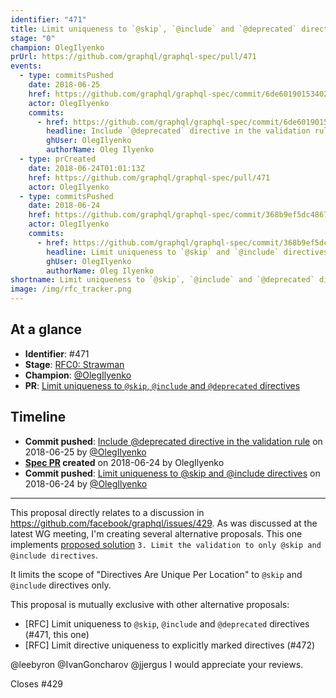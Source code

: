 ```yaml
---
identifier: "471"
title: Limit uniqueness to `@skip`, `@include` and `@deprecated` directives
stage: "0"
champion: OlegIlyenko
prUrl: https://github.com/graphql/graphql-spec/pull/471
events:
  - type: commitsPushed
    date: 2018-06-25
    href: https://github.com/graphql/graphql-spec/commit/6de60190153402f49ec5fce92a6d6f19ce52a4b8
    actor: OlegIlyenko
    commits:
      - href: https://github.com/graphql/graphql-spec/commit/6de60190153402f49ec5fce92a6d6f19ce52a4b8
        headline: Include `@deprecated` directive in the validation rule
        ghUser: OlegIlyenko
        authorName: Oleg Ilyenko
  - type: prCreated
    date: 2018-06-24T01:01:13Z
    href: https://github.com/graphql/graphql-spec/pull/471
    actor: OlegIlyenko
  - type: commitsPushed
    date: 2018-06-24
    href: https://github.com/graphql/graphql-spec/commit/368b9ef5dc486762e044d521ef9fc355ad143543
    actor: OlegIlyenko
    commits:
      - href: https://github.com/graphql/graphql-spec/commit/368b9ef5dc486762e044d521ef9fc355ad143543
        headline: Limit uniqueness to `@skip` and `@include` directives
        ghUser: OlegIlyenko
        authorName: Oleg Ilyenko
shortname: Limit uniqueness to `@skip`, `@include` and `@deprecated` directives
image: /img/rfc_tracker.png
---
```


## At a glance

- **Identifier**: #471
- **Stage**: [RFC0: Strawman](https://github.com/graphql/graphql-spec/blob/main/CONTRIBUTING.md#stage-0-strawman)
- **Champion**: [@OlegIlyenko](https://github.com/OlegIlyenko)
- **PR**: [Limit uniqueness to `@skip`, `@include` and `@deprecated` directives](https://github.com/graphql/graphql-spec/pull/471)

<!-- BEGIN_CUSTOM_TEXT -->



<!-- END_CUSTOM_TEXT -->

## Timeline

- **Commit pushed**: [Include @deprecated directive in the validation rule](https://github.com/graphql/graphql-spec/commit/6de60190153402f49ec5fce92a6d6f19ce52a4b8) on 2018-06-25 by [@OlegIlyenko](https://github.com/OlegIlyenko)
- **[Spec PR](https://github.com/graphql/graphql-spec/pull/471) created** on 2018-06-24 by OlegIlyenko
- **Commit pushed**: [Limit uniqueness to @skip and @include directives](https://github.com/graphql/graphql-spec/commit/368b9ef5dc486762e044d521ef9fc355ad143543) on 2018-06-24 by [@OlegIlyenko](https://github.com/OlegIlyenko)

<!-- VERBATIM -->

---

This proposal directly relates to a discussion in https://github.com/facebook/graphql/issues/429. As was discussed at the latest WG meeting, I'm creating several alternative proposals. This one implements [proposed solution](https://github.com/facebook/graphql/issues/429#issuecomment-392946579) `3. Limit the validation to only @skip and @include directives`.

It limits the scope of "Directives Are Unique Per Location" to `@skip` and `@include` directives only.

This proposal is mutually exclusive with other alternative proposals:

* [RFC] Limit uniqueness to `@skip`, `@include` and `@deprecated` directives (#471, this one)
* [RFC] Limit directive uniqueness to explicitly marked directives (#472)

@leebyron @IvanGoncharov @jjergus I would appreciate your reviews.

Closes #429
